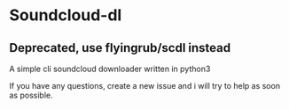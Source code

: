 Soundcloud-dl
====

## Deprecated, use flyingrub/scdl instead

A simple cli soundcloud downloader written in python3

If you have any questions, create a new issue and i will try to help as soon as possible.


